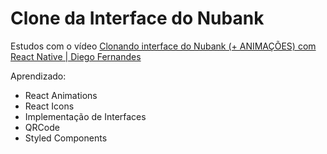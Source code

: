 # Clone da Interface do Nubank

Estudos com o vídeo [Clonando interface do Nubank (+ ANIMAÇÕES) com React Native | Diego Fernandes](https://www.youtube.com/watch?v=DDm0M_rZLJo)

Aprendizado:

- React Animations
- React Icons
- Implementação de Interfaces
- QRCode
- Styled Components
